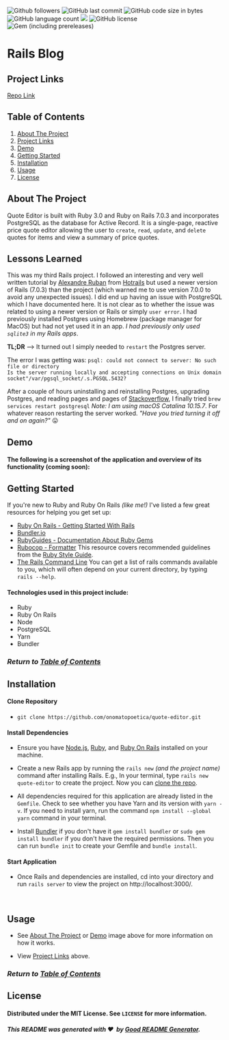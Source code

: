 ![Github followers](https://img.shields.io/github/followers/onomatopoetica?color=blue&logo=GitHub&style=flat)  ![GitHub last commit](https://img.shields.io/github/last-commit/onomatopoetica/quote-editor)  ![GitHub code size in bytes](https://img.shields.io/github/languages/code-size/onomatopoetica/quote-editor?color=yellow)  ![GitHub language count](https://img.shields.io/github/languages/count/onomatopoetica/quote-editor?color=orange&logo=GitHub&style=flat)  ![](https://img.shields.io/badge/language-ruby-red/?style=flat&logo=ruby&logoColor=red&color=red) ![GitHub license](https://img.shields.io/badge/license-MIT-yellow) ![Gem (including prereleases)](https://img.shields.io/gem/v/rails?include_prereleases&logo=ruby&logoColor=red&color=red)

# Rails Blog

## Project Links
[Repo Link](https://github.com/onomatopoetica/quote-editor)


## Table of Contents
1. [About The Project](#About-The-Project)
1. [Project Links](#Project-Links)
1. [Demo](#Demo)
1. [Getting Started](#Getting-Started)
1. [Installation](#Installation)
1. [Usage](#Usage)
1. [License](#License)

## About The Project
Quote Editor is built with Ruby 3.0 and Ruby on Rails 7.0.3 and incorporates PostgreSQL as the database for Active Record. It is a single-page, reactive price quote editor allowing the user to `create`, `read`, `update`, and `delete` quotes for items and view a summary of price quotes.

## Lessons Learned
This was my third Rails project. I followed an interesting and very well written tutorial by [Alexandre Ruban](https://twitter.com/alexandre_ruban) from [Hotrails](https://www.hotrails.dev/) but used a newer version of Rails (7.0.3) than the project (which warned me to use version 7.0.0 to avoid any unexpected issues). I did end up having an issue with PostgreSQL which I have documented here. It is not clear as to whether the issue was related to using a newer version or Rails or simply `user error`. I had previously installed Postgres using Homebrew (package manager for MacOS) but had not yet used it in an app. *I had previously only used `sqlite3` in my Rails apps*.

**TL;DR** --> It turned out I simply needed to `restart` the Postgres server.

The error I was getting was: `psql: could not connect to server: No such file or directory` <br>
`Is the server running locally and accepting connections on Unix domain socket"/var/pgsql_socket/.s.PGSQL.5432?`

After a couple of hours uninstalling and reinstalling Postgres, upgrading Postgres, and reading pages and pages of [Stackoverflow](https://stackoverflow.com/), I finally tried `brew services restart postgresql` *Note: I am using macOS Catalina 10.15.7*. For whatever reason restarting the server worked. *"Have you tried turning it off and on again?"* :stuck_out_tongue:
## Demo

#### The following is a screenshot of the application and overview of its functionality (coming soon): <br>

<!-- <img src="./example.png" alt="app screenshot" width="900" height="auto"> -->

## Getting Started

If you're new to Ruby and Ruby On Rails *(like me!)* I've listed a few great resources for helping you get set up:
* [Ruby On Rails - Getting Started With Rails](https://guides.rubyonrails.org/getting_started.html)
* [Bundler.io](https://bundler.io/v2.3/man/bundle-install.1.html)
* [RubyGuides - Documentation About Ruby Gems](https://www.rubyguides.com/2018/09/ruby-gems-gemfiles-bundler/)
* [Rubocop - Formatter](https://www.mashupgarage.com/playbook/rails/rubocop.html) This resource covers recommended guidelines from the [Ruby Style Guide](https://github.com/rubocop/ruby-style-guide).
* [The Rails Command Line](https://guides.rubyonrails.org/command_line.html) You can get a list of rails commands available to you, which will often depend on your current directory, by typing `rails --help`.

#### Technologies used in this project include:
* Ruby
* Ruby On Rails
* Node
* PostgreSQL
* Yarn
* Bundler

### _Return to [Table of Contents](#Table-of-Contents)_

## Installation

#### Clone Repository

* `git clone https://github.com/onomatopoetica/quote-editor.git`

#### Install Dependencies

* Ensure you have [Node.js](https://nodejs.org), [Ruby](https://www.ruby-lang.org/en/documentation/installation/), and [Ruby On Rails](https://guides.rubyonrails.org/getting_started.html#creating-a-new-rails-project-installing-rails) installed on your machine.

* Create a new Rails app by running the `rails new` *(and the project name)* command after installing Rails. E.g., In your terminal, type `rails new quote-editor` to create the project. Now you can [clone the repo](https://docs.github.com/en/repositories/creating-and-managing-repositories/cloning-a-repository).

* All dependencies required for this application are already listed in the `Gemfile`. Check to see whether you have Yarn and its version with `yarn -v`. If you need to install yarn, run the command `npm install --global yarn` command in your terminal.

* Install [Bundler](https://bundler.io/) if you don't have it `gem install bundler` or `sudo gem install bundler` if you don't have the required permissions. Then you can run `bundle init` to create your Gemfile and `bundle install`.

#### Start Application

* Once Rails and dependencies are installed, cd into your directory and run `rails server` to view the project on http://localhost:3000/.
<br>

## Usage

* See [About The Project](#About-The-Project) or [Demo](#Demo) image above for more information on how it works.

* View [Project Links](#Project-Links) above.

### _Return to [Table of Contents](#Table-of-Contents)_

## License
#### Distributed under the MIT License. See `LICENSE` for more information.

##### This README was generated with :hearts:&nbsp; by [Good README Generator](https://github.com/onomatopoetica/Good-README-Generator).

